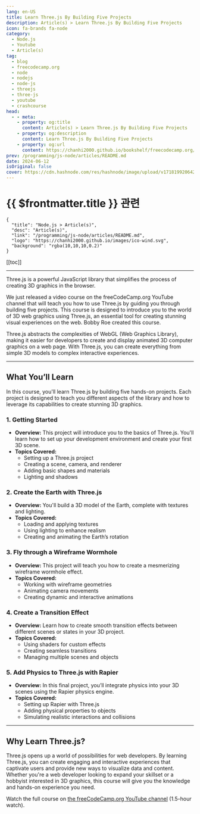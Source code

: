 ```yaml
---
lang: en-US
title: Learn Three.js By Building Five Projects
description: Article(s) > Learn Three.js By Building Five Projects
icon: fa-brands fa-node
category: 
  - Node.js
  - Youtube
  - Article(s)
tag: 
  - blog
  - freecodecamp.org
  - node
  - nodejs
  - node-js
  - threejs
  - three-js
  - youtube
  - crashcourse
head:
  - - meta:
    - property: og:title
      content: Article(s) > Learn Three.js By Building Five Projects
    - property: og:description
      content: Learn Three.js By Building Five Projects
    - property: og:url
      content: https://chanhi2000.github.io/bookshelf/freecodecamp.org/learn-threejs-by-building-five-projects.html
prev: /programming/js-node/articles/README.md
date: 2024-06-12
isOriginal: false
cover: https://cdn.hashnode.com/res/hashnode/image/upload/v1718199206429/fa28f06e-1fe1-48cd-a1f7-59d513e4124e.jpeg
---
```


# {{ $frontmatter.title }} 관련

```component VPCard
{
  "title": "Node.js > Article(s)",
  "desc": "Article(s)",
  "link": "/programming/js-node/articles/README.md",
  "logo": "https://chanhi2000.github.io/images/ico-wind.svg",
  "background": "rgba(10,10,10,0.2)"
}
```

[[toc]]

---

<SiteInfo
  name="Learn Three.js By Building Five Projects"
  desc="Three.js is a powerful JavaScript library that simplifies the process of creating 3D graphics in the browser. We just released a video course on the freeCodeCamp.org YouTube channel that will teach you how to use Three.js by guiding you through build..."
  url="https://freecodecamp.org/news/learn-threejs-by-building-five-projects/"
  logo="https://cdn.freecodecamp.org/universal/favicons/favicon.ico"
  preview="https://cdn.hashnode.com/res/hashnode/image/upload/v1718199206429/fa28f06e-1fe1-48cd-a1f7-59d513e4124e.jpeg"/>

Three.js is a powerful JavaScript library that simplifies the process of creating 3D graphics in the browser.

We just released a video course on the freeCodeCamp.org YouTube channel that will teach you how to use Three.js by guiding you through building five projects. This course is designed to introduce you to the world of 3D web graphics using Three.js, an essential tool for creating stunning visual experiences on the web. Bobby Roe created this course.

Three.js abstracts the complexities of WebGL (Web Graphics Library), making it easier for developers to create and display animated 3D computer graphics on a web page. With Three.js, you can create everything from simple 3D models to complex interactive experiences.

---

## What You’ll Learn

In this course, you'll learn Three.js by building five hands-on projects. Each project is designed to teach you different aspects of the library and how to leverage its capabilities to create stunning 3D graphics.

### 1. Getting Started

- **Overview:** This project will introduce you to the basics of Three.js. You'll learn how to set up your development environment and create your first 3D scene.
- **Topics Covered:**
  - Setting up a Three.js project
  - Creating a scene, camera, and renderer
  - Adding basic shapes and materials
  - Lighting and shadows

### 2. Create the Earth with Three.js

- **Overview:** You'll build a 3D model of the Earth, complete with textures and lighting.
- **Topics Covered:**
  - Loading and applying textures
  - Using lighting to enhance realism
  - Creating and animating the Earth’s rotation

### 3. Fly through a Wireframe Wormhole

- **Overview:** This project will teach you how to create a mesmerizing wireframe wormhole effect.
- **Topics Covered:**
  - Working with wireframe geometries
  - Animating camera movements
  - Creating dynamic and interactive animations

### 4. Create a Transition Effect

- **Overview:** Learn how to create smooth transition effects between different scenes or states in your 3D project.
- **Topics Covered:**
  - Using shaders for custom effects
  - Creating seamless transitions
  - Managing multiple scenes and objects

### 5. Add Physics to Three.js with Rapier

- **Overview:** In this final project, you’ll integrate physics into your 3D scenes using the Rapier physics engine.
- **Topics Covered:**
  - Setting up Rapier with Three.js
  - Adding physical properties to objects
  - Simulating realistic interactions and collisions

---

## Why Learn Three.js?

Three.js opens up a world of possibilities for web developers. By learning Three.js, you can create engaging and interactive experiences that captivate users and provide new ways to visualize data and content. Whether you're a web developer looking to expand your skillset or a hobbyist interested in 3D graphics, this course will give you the knowledge and hands-on experience you need.

Watch the full course on [<FontIcon icon="fa-brands fa-youtube"/>the freeCodeCamp.org YouTube channel](https://youtu.be/UMqNHi1GDAE) (1.5-hour watch).

<VidStack src="youtube/UMqNHi1GDAE" />


